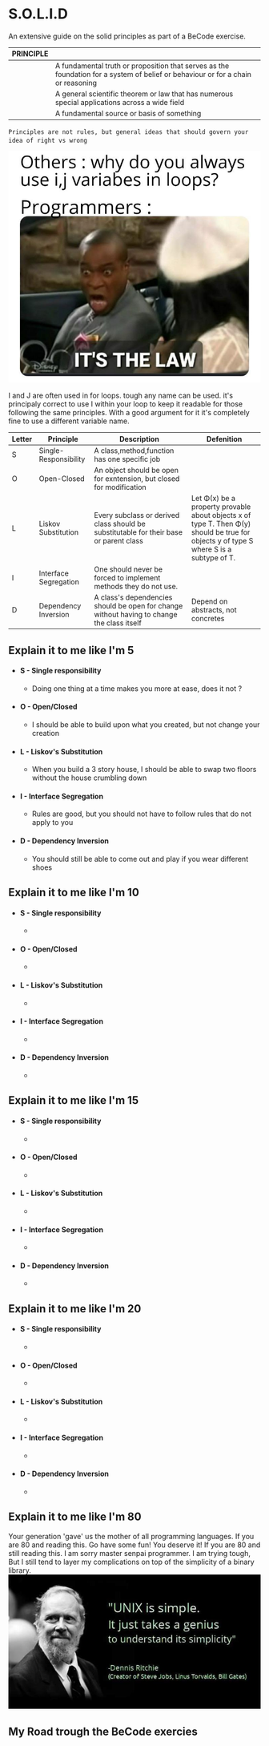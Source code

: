 # S.O.L.I.D

An extensive guide on the solid principles as part of a BeCode exercise.

| PRINCIPLE |                                                                                                                                  |
| --------- | -------------------------------------------------------------------------------------------------------------------------------- |
|           | A fundamental truth or proposition that serves as the foundation for a system of belief or behaviour or for a chain or reasoning |
|           | A general scientific theorem or law that has numerous special applications across a wide field                                   |
|           | A fundamental source or basis of something                                                                                       |

`Principles are not rules, but general ideas that should govern your idea of right vs wrong`

![meme](./repo-assets/it-s-the-law.png)

I and J are often used in for loops. tough any name can be used. it's principaly correct to use I within your loop to keep it readable for those following the same principles. With a good argument for it it's completely fine to use a different variable name.

| Letter | Principle             | Description                                                                                | Defenition                                                                                                                             |
| ------ | --------------------- | ------------------------------------------------------------------------------------------ | -------------------------------------------------------------------------------------------------------------------------------------- |
| S      | Single-Responsibility | A class,method,function has one specific job                                               |
| O      | Open-Closed           | An object should be open for exntension, but closed for modification                       |
| L      | Liskov Substitution   | Every subclass or derived class should be substitutable for their base or parent class     | Let Φ(x) be a property provable about objects x of type T. Then Φ(y) should be true for objects y of type S where S is a subtype of T. |
| I      | Interface Segregation | One should never be forced to implement methods they do not use.                           |
| D      | Dependency Inversion  | A class's dependencies should be open for change without having to change the class itself | Depend on abstracts, not concretes                                                                                                     |

## Explain it to me like I'm 5

- #### S - Single responsibility
  - Doing one thing at a time makes you more at ease, does it not ?
- #### O - Open/Closed
  - I should be able to build upon what you created, but not change your creation
- #### L - Liskov's Substitution
  - When you build a 3 story house, I should be able to swap two floors without the house crumbling down
- #### I - Interface Segregation
  - Rules are good, but you should not have to follow rules that do not apply to you
- #### D - Dependency Inversion
  - You should still be able to come out and play if you wear different shoes

## Explain it to me like I'm 10

- #### S - Single responsibility
  -
- #### O - Open/Closed
  -
- #### L - Liskov's Substitution
  -
- #### I - Interface Segregation
  -
- #### D - Dependency Inversion
  -

## Explain it to me like I'm 15

- #### S - Single responsibility
  -
- #### O - Open/Closed
  -
- #### L - Liskov's Substitution
  -
- #### I - Interface Segregation
  -
- #### D - Dependency Inversion
  -

## Explain it to me like I'm 20

- #### S - Single responsibility
  -
- #### O - Open/Closed
  -
- #### L - Liskov's Substitution
  -
- #### I - Interface Segregation
  -
- #### D - Dependency Inversion
  -

## Explain it to me like I'm 80

Your generation 'gave' us the mother of all programming languages. If you are 80 and reading this. Go have some fun! You deserve it!
If you are 80 and still reading this. I am sorry master senpai programmer. I am trying tough, But I still tend to layer my complications on top of the simplicity of a binary library.
![Image of master senpai Dennis Ritchie](./repo-assets/Dennis-Simple.jpeg)

## My Road trough the BeCode exercies
